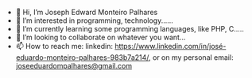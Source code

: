 - 👋 Hi, I’m Joseph Edward Monteiro Palhares
- 👀 I’m interested in programming, technology......
- 🌱 I’m currently learning some programming languages, like PHP, C.....
- 💞️ I’m looking to collaborate on whatever you want...
- 📫 How to reach me: linkedin: https://www.linkedin.com/in/josé-eduardo-monteiro-palhares-983b7a214/, or on my personal email: joseeduardompalhares@gmail.com

<!---
JEMP2003/JEMP2003 is a ✨ special ✨ repository because its `README.md` (this file) appears on your GitHub profile.
You can click the Preview link to take a look at your changes.
--->
